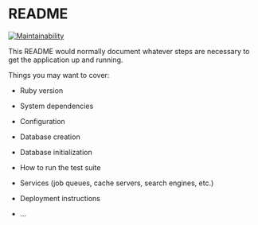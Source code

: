 # README
[![Maintainability](https://api.codeclimate.com/v1/badges/eb430a86c9f021d6f598/maintainability)](https://codeclimate.com/github/fortress-shell/web/maintainability)

This README would normally document whatever steps are necessary to get the
application up and running.

Things you may want to cover:

* Ruby version

* System dependencies

* Configuration

* Database creation

* Database initialization

* How to run the test suite

* Services (job queues, cache servers, search engines, etc.)

* Deployment instructions

* ...
